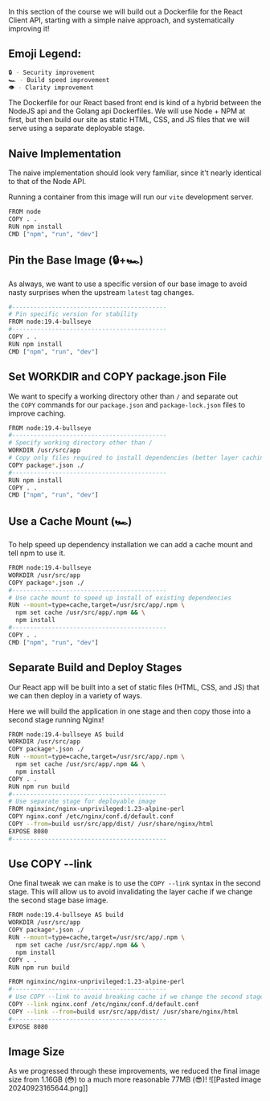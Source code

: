 In this section of the course we will build out a Dockerfile for the React Client API, starting with a simple naive approach, and systematically improving it!

## Emoji Legend:

```bash
🔒 - Security improvement
🏎️ - Build speed improvement
👁️ - Clarity improvement
```

The Dockerfile for our React based front end is kind of a hybrid between the NodeJS api and the Golang api Dockerfiles. We will use Node + NPM at first, but then build our site as static HTML, CSS, and JS files that we will serve using a separate deployable stage.

## Naive Implementation
The naive implementation should look very familiar, since it't nearly identical to that of the Node API.

Running a container from this image will run our `vite` development server.

```bash
FROM node
COPY . .
RUN npm install
CMD ["npm", "run", "dev"]
```

## Pin the Base Image (🔒+🏎️)

As always, we want to use a specific version of our base image to avoid nasty surprises when the upstream `latest` tag changes.

```bash
#-------------------------------------------
# Pin specific version for stability
FROM node:19.4-bullseye
#-------------------------------------------
COPY . .
RUN npm install
CMD ["npm", "run", "dev"]
```

## Set WORKDIR and COPY package.json File

We want to specify a working directory other than `/` and separate out the `COPY` commands for our `package.json` and `package-lock.json` files to improve caching.

```bash
FROM node:19.4-bullseye
#-------------------------------------------
# Specify working directory other than /
WORKDIR /usr/src/app
# Copy only files required to install dependencies (better layer caching)
COPY package*.json ./
#-------------------------------------------
RUN npm install
COPY . .
CMD ["npm", "run", "dev"]
```

## Use a Cache Mount (🏎️)

To help speed up dependency installation we can add a cache mount and tell npm to use it.

```bash
FROM node:19.4-bullseye
WORKDIR /usr/src/app
COPY package*.json ./
#-------------------------------------------
# Use cache mount to speed up install of existing dependencies
RUN --mount=type=cache,target=/usr/src/app/.npm \
  npm set cache /usr/src/app/.npm && \
  npm install
#-------------------------------------------
COPY . .
CMD ["npm", "run", "dev"]
```

## Separate Build and Deploy Stages

Our React app will be built into a set of static files (HTML, CSS, and JS) that we can then deploy in a variety of ways.

Here we will build the application in one stage and then copy those into a second stage running Nginx!

```bash
FROM node:19.4-bullseye AS build
WORKDIR /usr/src/app
COPY package*.json ./
RUN --mount=type=cache,target=/usr/src/app/.npm \
  npm set cache /usr/src/app/.npm && \
  npm install
COPY . .
RUN npm run build
#-------------------------------------------
# Use separate stage for deployable image
FROM nginxinc/nginx-unprivileged:1.23-alpine-perl
COPY nginx.conf /etc/nginx/conf.d/default.conf
COPY --from=build usr/src/app/dist/ /usr/share/nginx/html
EXPOSE 8080
#-------------------------------------------
```

## Use COPY --link

One final tweak we can make is to use the `COPY --link` syntax in the second stage. This will allow us to avoid invalidating the layer cache if we change the second stage base image.

```bash
FROM node:19.4-bullseye AS build
WORKDIR /usr/src/app
COPY package*.json ./
RUN --mount=type=cache,target=/usr/src/app/.npm \
  npm set cache /usr/src/app/.npm && \
  npm install
COPY . .
RUN npm run build

FROM nginxinc/nginx-unprivileged:1.23-alpine-perl
#-------------------------------------------
# Use COPY --link to avoid breaking cache if we change the second stage base image
COPY --link nginx.conf /etc/nginx/conf.d/default.conf
COPY --link --from=build usr/src/app/dist/ /usr/share/nginx/html
#-------------------------------------------
EXPOSE 8080
```

## Image Size

As we progressed through these improvements, we reduced the final image size from 1.16GB (😳) to a much more reasonable 77MB (😎)!
![[Pasted image 20240923165644.png]]